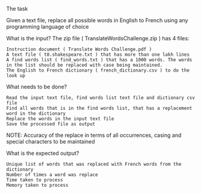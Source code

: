 The task

Given a text file, replace all possible words in English to French using any programming language of choice

What is the input? The zip file ( TranslateWordsChallenge.zip ) has 4 files:

    Instruction document ( Translate Words Challenge.pdf )
    A text file ( t8.shakespeare.txt ) that has more than one lakh lines
    A find words list ( find_words.txt ) that has a 1000 words. The words in the list should be replaced with case being maintained.
    The English to French dictionary ( french_dictionary.csv ) to do the look up

What needs to be done?

    Read the input text file, find words list text file and dictionary csv file
    Find all words that is in the find words list, that has a replacement word in the dictionary
    Replace the words in the input text file
    Save the processed file as output

NOTE: Accuracy of the replace in terms of all occurrences, casing and special characters to be maintained

What is the expected output?

    Unique list of words that was replaced with French words from the dictionary
    Number of times a word was replace
    Time taken to process
    Memory taken to process
